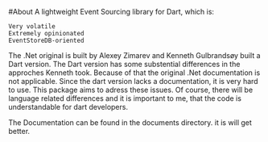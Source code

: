 #About
A lightweight Event Sourcing library for Dart, which is:

    Very volatile
    Extremely opinionated
    EventStoreDB-oriented

The .Net original is built by Alexey Zimarev and Kenneth Gulbrandsøy built a Dart version.
The Dart version has some substential differences in the approches Kenneth took. 
Because of that the original .Net documentation is not applicable. Since the dart version lacks 
a documentation, it is very hard to use. This package aims to adress these issues.
Of course, there will be language related differences and it is important to me, that the 
code is understandable for dart developers.


The Documentation can be found in the documents directory. it is will get better.